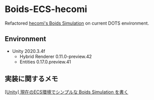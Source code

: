 # Boids-ECS-hecomi
 Refactored [hecomi's Boids Simulation](http://tips.hecomi.com/entry/2018/12/23/200817) on current DOTS environment.

## Environment
- Unity 2020.3.4f
  - Hybrid Renderer 0.11.0-preview.42
  - Entities 0.17.0.preview.41

## 実装に関するメモ
[[Unity] 現在のECS環境でシンプルな Boids Simulation を書く](https://qiita.com/kawai125/items/69e7f4468f015de61556)
